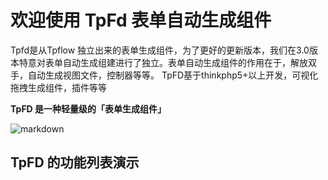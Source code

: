 # 欢迎使用 TpFd 表单自动生成组件

Tpfd是从Tpflow 独立出来的表单生成组件，为了更好的更新版本，我们在3.0版本特意对表单自动生成组建进行了独立。表单自动生成组件的作用在于，解放双手，自动生成视图文件，控制器等等。
TpFD基于thinkphp5+以上开发，可视化拖拽生成组件，插件等等

**TpFD 是一种轻量级的「表单生成组件」**


![markdown](http://www.cojz8.com/Upload/image/ueditor/20181215/1544837133871623.png "Tpflow")



## TpFD 的功能列表演示
